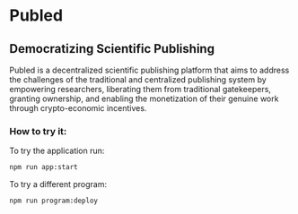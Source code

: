 # Publed

## Democratizing Scientific Publishing

Publed is a decentralized scientific publishing platform that aims to address the challenges of the traditional and centralized publishing system by empowering researchers, liberating them from traditional gatekeepers, granting ownership, and enabling the monetization of their genuine work through crypto-economic incentives.

### How to try it:

To try the application run:

```bash
npm run app:start
```

To try a different program:

```bash
npm run program:deploy
```

